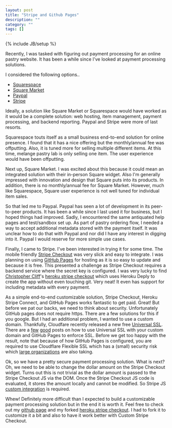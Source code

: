 ```yaml
---
layout: post
title: "Stripe and Github Pages"
description: ""
category: ""
tags: []
---
```

{% include JB/setup %}

Recently, I was tasked with figuring out payment processing for an online pastry website.  It has been a while since I've looked at payment processing solutions.

I considered the following options..

- [Squarespace](http://www.squarespace.com/)
- [Square Market](https://squareup.com/market)
- [Paypal](https://www.paypal.com/home)
- [Stripe](https://stripe.com/)

Ideally, a solution like Square Market or Squarespace would have worked as it would be a complete solution: web hosting, item management, payment processing, and backend reporting.  Paypal and Stripe were more of last resorts.

Squarespace touts itself as a small business end-to-end solution for online presence.  I found that it has a nice offering but the monthly/annual fee was offputting.  Also, it is tuned more for selling multiple different items.  At this time, melange pastry lab is only selling one item.  The user experience would have been offputting.

Next up, Square Market.  I was excited about this because it could mean an integrated solution with their in-person Square widget.  Also I'm generally impressed with innovation and design that Square puts into its products.  In addition, there is no monthly/annual fee for Square Market.  However, much like Squarespace, Square user experience is not well tuned for individual item sales.

So that led me to Paypal.  Paypal has seen a lot of development in its peer-to-peer products.  It has been a while since I last used it for business, but I hoped things had improved.  Sadly, I encountered the same antiquated help pages and test/sandbox set up.  As part of pastry ordering flow, I needed a way to accept additional metadata stored with the payment itself.  It was unclear how to do that with Paypal and nor did I have any interest in digging into it.  Paypal I would reserve for more simple use cases.

Finally, I came to Stripe.  I've been interested in trying it for some time.  The mobile friendly [Stripe Checkout](https://stripe.com/checkout) was very slick and easy to integrate.  I was planning on using [GitHub Pages](https://pages.github.com/) for hosting as it is so easy to update and because it is free.  This presented a challenge as Stripe Checkout requires a backend service where the secret key is configured.  I was very lucky to find [Christopher Cliff](https://christophercliff.com/)'s [heroku stripe checkout](https://github.com/christophercliff/heroku-stripe-checkout) which uses Heroku Deply to create the app without even touching git.  Very neat!  It even has support for including metadata with every payment.

As a simple end-to-end customizable solution, Stripe Checkout, Heroku Stripe Connect, and GitHub Pages works fantastic to get paid.  Great!  But before we pat our backs, we need to think about security.  Unfortunately GitHub pages does not require https.  There are a few solutions for this if you google.  But I had an additional problem, I wanted to use a custom domain.  Thankfully, Cloudfare recently released a new free [Universal SSL](https://blog.cloudflare.com/introducing-universal-ssl/).  There are a [few](https://me.net.nz/blog/github-pages-secure-with-cloudflare/) [good](https://konklone.com/post/github-pages-now-sorta-supports-https-so-use-it) posts on how to use Universal SSL with your custom domain and GitHub Pages to enforce SSL.  Before we get too happy with the result, note that because of how GitHub Pages is configured, you are required to use Cloudflare Flexible SSL which has a (small) security risk which [large organizations](https://github.com/MayOneUS/homepage_redesign/issues/82) are also taking.

Ok, so we have a pretty secure payment processing solution.  What is next?  Oh, we need to be able to change the dollar amount on the Stripe Checkout widget.  Turns out this is not trivial as the dollar amount is passed to the Stripe Checkout JS via the DOM.  Once the Stripe Checkout JS code is evaluated, it stores the amount locally and cannot be modified.  So Stripe JS [custom integration](https://stripe.com/docs/checkout#integration-custom) is required.

Whew!  Definitely more difficult than I expected to build a customizable payment processing solution but in the end it is worth it.  Feel free to check out my [github page](https://github.com/melangepastrylab/melangepastrylab.github.io) and my forked [heroku stripe checkout](https://github.com/mericsson/heroku-stripe-checkout).  I had to fork it to customize it a bit and also to have it work better with Custom Stripe Checkout.
